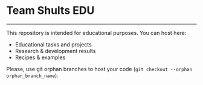 # Team Shults EDU

---

This repository is intended for educational purposes. You can host here:

- Educational tasks and projects
- Research & development results
- Recipes & examples

Please, use git orphan branches to host your code (`git checkout --orphan orphan_branch_name`).
